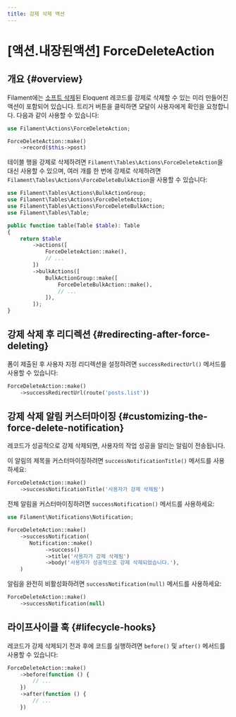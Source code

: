 ```yaml
---
title: 강제 삭제 액션
---
```

# [액션.내장된액션] ForceDeleteAction
## 개요 {#overview}

Filament에는 [소프트 삭제](https://laravel.com/docs/eloquent#soft-deleting)된 Eloquent 레코드를 강제로 삭제할 수 있는 미리 만들어진 액션이 포함되어 있습니다. 트리거 버튼을 클릭하면 모달이 사용자에게 확인을 요청합니다. 다음과 같이 사용할 수 있습니다:

```php
use Filament\Actions\ForceDeleteAction;

ForceDeleteAction::make()
    ->record($this->post)
```

테이블 행을 강제로 삭제하려면 `Filament\Tables\Actions\ForceDeleteAction`을 대신 사용할 수 있으며, 여러 개를 한 번에 강제로 삭제하려면 `Filament\Tables\Actions\ForceDeleteBulkAction`을 사용할 수 있습니다:

```php
use Filament\Tables\Actions\BulkActionGroup;
use Filament\Tables\Actions\ForceDeleteAction;
use Filament\Tables\Actions\ForceDeleteBulkAction;
use Filament\Tables\Table;

public function table(Table $table): Table
{
    return $table
        ->actions([
            ForceDeleteAction::make(),
            // ...
        ])
        ->bulkActions([
            BulkActionGroup::make([
                ForceDeleteBulkAction::make(),
                // ...
            ]),
        ]);
}
```

## 강제 삭제 후 리디렉션 {#redirecting-after-force-deleting}

폼이 제출된 후 사용자 지정 리디렉션을 설정하려면 `successRedirectUrl()` 메서드를 사용할 수 있습니다:

```php
ForceDeleteAction::make()
    ->successRedirectUrl(route('posts.list'))
```

## 강제 삭제 알림 커스터마이징 {#customizing-the-force-delete-notification}

레코드가 성공적으로 강제 삭제되면, 사용자의 작업 성공을 알리는 알림이 전송됩니다.

이 알림의 제목을 커스터마이징하려면 `successNotificationTitle()` 메서드를 사용하세요:

```php
ForceDeleteAction::make()
    ->successNotificationTitle('사용자가 강제 삭제됨')
```

전체 알림을 커스터마이징하려면 `successNotification()` 메서드를 사용하세요:

```php
use Filament\Notifications\Notification;

ForceDeleteAction::make()
    ->successNotification(
       Notification::make()
            ->success()
            ->title('사용자가 강제 삭제됨')
            ->body('사용자가 성공적으로 강제 삭제되었습니다.'),
    )
```

알림을 완전히 비활성화하려면 `successNotification(null)` 메서드를 사용하세요:

```php
ForceDeleteAction::make()
    ->successNotification(null)
```

## 라이프사이클 훅 {#lifecycle-hooks}

레코드가 강제 삭제되기 전과 후에 코드를 실행하려면 `before()` 및 `after()` 메서드를 사용할 수 있습니다:

```php
ForceDeleteAction::make()
    ->before(function () {
        // ...
    })
    ->after(function () {
        // ...
    })
```
